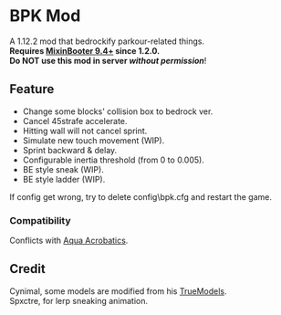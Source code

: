 # BPK Mod
A 1.12.2 mod that bedrockify parkour-related things.\
**Requires [MixinBooter 9.4+](https://modrinth.com/mod/mixinbooter) since 1.2.0.**\
**Do NOT use this mod in server *without permission***!

## Feature
- Change some blocks' collision box to bedrock ver.
- Cancel 45strafe accelerate.
- Hitting wall will not cancel sprint.
- Simulate new touch movement (WIP).
- Sprint backward & delay.
- Configurable inertia threshold (from 0 to 0.005).
- BE style sneak (WIP).
- BE style ladder (WIP).

If config get wrong, try to delete config\bpk.cfg and restart the game.

### Compatibility
Conflicts with [Aqua Acrobatics](https://github.com/embeddedt/aquaacrobatics).

## Credit
Cynimal, some models are modified from his [TrueModels](https://www.curseforge.com/minecraft/texture-packs/truemodels).\
Spxctre, for lerp sneaking animation.